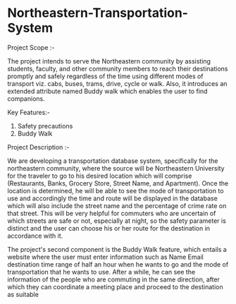 # Northeastern-Transportation-System
Project Scope :-

The project intends to serve the Northeastern community by assisting students, faculty, and other community members to reach their destinations promptly and safely regardless of the time using different modes of transport viz. cabs, buses, trams, drive, cycle or walk. Also, it introduces an extended attribute named Buddy walk which enables the user to find companions.

Key Features:-
1. Safety precautions
2. Buddy Walk

Project Description :-

We are developing a transportation database system, specifically for the northeastern community,  where the source will be Northeastern University for the traveler to go to his desired location  which will comprise (Restaurants, Banks, Grocery Store, Street Name, and Apartment).
Once the location is determined, he will be able to see the mode of transportation to use and accordingly the time and route will be displayed in the database which will also include the street name and the percentage of crime rate on that street. This will be very helpful for commuters who are uncertain of which streets are safe or not, especially at night, so the safety parameter is distinct and the user can choose his or her route for the destination in accordance with it.

The project's second component is the Buddy Walk feature, which entails a website where the user must enter information such as Name Email destination time range of half an hour when he wants to go and the mode of transportation that he wants to use. After a while, he can see the information of the people who are commuting in the same direction, after which they can coordinate a meeting place and proceed to the destination as suitable

